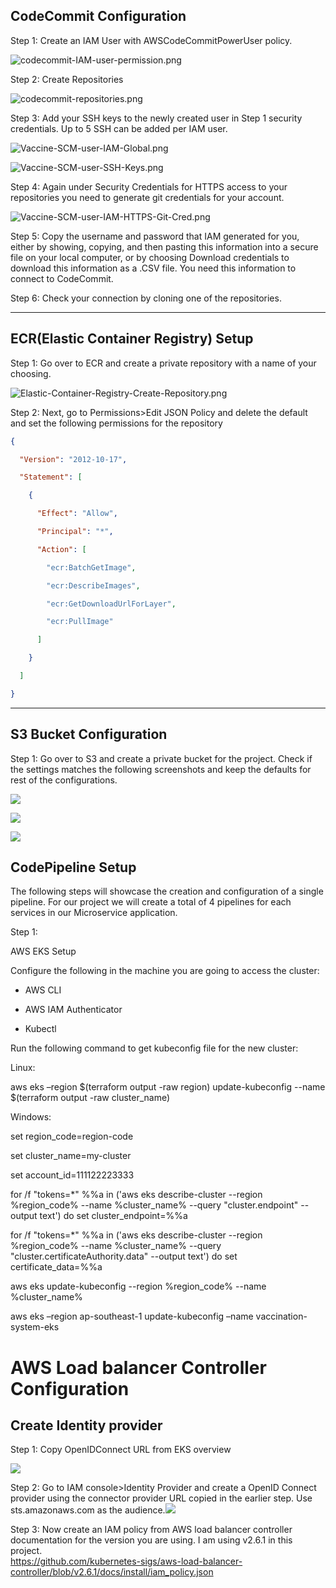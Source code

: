 ## CodeCommit Configuration

Step 1: Create an IAM User with AWSCodeCommitPowerUser policy.

![codecommit-IAM-user-permission.png](D:\DevSecOps_Project_Documentation\Images\codecommit-IAM-user-permission.png)

Step 2: Create Repositories

![codecommit-repositories.png](D:\DevSecOps_Project_Documentation\Images\codecommit-repositories.png)

Step 3: Add your SSH keys to the newly created user in Step 1 security credentials. Up to 5 SSH can be added per IAM user.

![Vaccine-SCM-user-IAM-Global.png](D:\DevSecOps_Project_Documentation\Images\Vaccine-SCM-user-IAM-Global.png)

![Vaccine-SCM-user-SSH-Keys.png](D:\DevSecOps_Project_Documentation\Images\Vaccine-SCM-user-SSH-Keys.png)

Step 4: Again under Security Credentials for HTTPS access to your repositories you need to generate git credentials for your account. 

![Vaccine-SCM-user-IAM-HTTPS-Git-Cred.png](D:\DevSecOps_Project_Documentation\Images\Vaccine-SCM-user-IAM-HTTPS-Git-Cred.png)

Step 5: Copy the username and password that IAM generated for you, either by showing, copying, and then pasting this information into a secure file on your local computer, or by choosing Download credentials to download this information as a .CSV file. You need this information to connect to CodeCommit.

Step 6: Check your connection by cloning one of the repositories.

----

## ECR(Elastic Container Registry) Setup

Step 1: Go over to ECR and create a private repository with a name of your choosing.

![Elastic-Container-Registry-Create-Repository.png](D:\DevSecOps_Project_Documentation\Images\Elastic-Container-Registry-Create-Repository.png)

Step 2: Next, go to Permissions>Edit JSON Policy and delete the default and set the following permissions for the repository

```json
{

  "Version": "2012-10-17",

  "Statement": [

    {

      "Effect": "Allow",

      "Principal": "*",

      "Action": [

        "ecr:BatchGetImage",

        "ecr:DescribeImages",

        "ecr:GetDownloadUrlForLayer",

        "ecr:PullImage"

      ]

    }

  ]

}
```

----

## S3 Bucket Configuration

Step 1: Go over to S3 and create a private bucket for the project. Check if the settings matches the following screenshots and keep the defaults for rest of the configurations.

![](D:\DevSecOps_Project_Documentation\Images\S3-bucket-1.png)

![](D:\DevSecOps_Project_Documentation\Images\S3-bucket-2.png)

![](D:\DevSecOps_Project_Documentation\Images\S3-bucket-3.png)



## CodePipeline Setup

The following steps will showcase the creation and configuration of a single pipeline. For our project we will create a total of 4 pipelines for each services in our Microservice application.

Step 1: 

























AWS EKS Setup

Configure the following in the machine you are going to access the cluster:  

- AWS CLI

- AWS IAM Authenticator

- Kubectl

Run the following command to get kubeconfig file for the new cluster:

Linux:

aws eks –region $(terraform output -raw region) update-kubeconfig --name $(terraform output -raw cluster_name)

Windows:

set region_code=region-code

set cluster_name=my-cluster

set account_id=111122223333

for /f "tokens=*" %%a in ('aws eks describe-cluster --region %region_code% --name %cluster_name% --query "cluster.endpoint" --output text') do set cluster_endpoint=%%a

for /f "tokens=*" %%a in ('aws eks describe-cluster --region %region_code% --name %cluster_name% --query "cluster.certificateAuthority.data" --output text') do set certificate_data=%%a

aws eks update-kubeconfig --region %region_code% --name %cluster_name%

aws eks –region ap-southeast-1 update-kubeconfig –name vaccination-system-eks

# AWS Load balancer Controller Configuration

## Create Identity provider

Step 1: Copy OpenIDConnect URL from EKS overview

![](https://lh4.googleusercontent.com/YI_Psh2E5PnaP_0jw7h9osFx3NQvRpNSA-MpV4K2KwPlztBVxIlX5hYnHDuZiVUcHKshspD6X4Qxa2Qy_sRSnrxR2UTCbshRxbfHo4sOzUTV0f3ijs4yYJzO_CpVVwsqh_gdwcXiECmXzeX6PbHfUbPgqv3hjHEA)

Step 2: Go to IAM console>Identity Provider and create a OpenID Connect provider using the connector provider URL copied in the earlier step. Use sts.amazonaws.com as the audience.![](https://lh4.googleusercontent.com/YDHbuMepmIUFaH1lM2_SiVtfemCNQhv_x8MA6_He5W_XwdwtmaHpGx0sCU-ECRy2Uml4dSM54VujP9BjHG_uQ_lwcXP99pAwRNIpy04AHspSOixiydRBZ8vg-QZqMIA7EZThDDxN9PoktoaTBvgLIpRAB7_qDUt1)

Step 3: Now create an IAM policy from AWS load balancer controller documentation for the version you are using. I am using v2.6.1 in this project.  
https://github.com/kubernetes-sigs/aws-load-balancer-controller/blob/v2.6.1/docs/install/iam_policy.json


